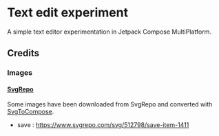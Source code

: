 # Text edit experiment

A simple text editor experimentation in Jetpack Compose MultiPlatform.

## Credits

### Images

#### [SvgRepo](https://www.svgrepo.com/)

Some images have been downloaded from SvgRepo and converted with [SvgToCompose](https://www.composables.com/svgtocompose).

* save : https://www.svgrepo.com/svg/512798/save-item-1411